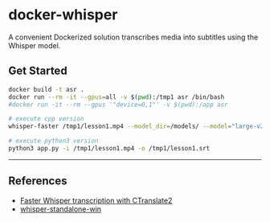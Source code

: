 # docker-whisper

A convenient Dockerized solution transcribes media into subtitles using the Whisper model.

## Get Started

```sh
docker build -t asr .
docker run --rm -it --gpus=all -v $(pwd):/tmp1 asr /bin/bash
#docker run -it --rm --gpus '"device=0,1"' -v $(pwd):/app asr

# execute cpp version
whisper-faster /tmp1/lesson1.mp4 --model_dir=/models/ --model="large-v2" --language=en --output_dir=/tmp1/ --output_format=srt --vad_min_silence_duration_ms=1000 --temperature=1

# execute python3 version
python3 app.py -i /tmp1/lesson1.mp4 -o /tmp1/lesson1.srt
```

---

## References

- [Faster Whisper transcription with CTranslate2](https://github.com/guillaumekln/faster-whisper/tree/5a0541ea7d054aa3716ac492491de30158c20057)
- [whisper-standalone-win](https://github.com/Purfview/whisper-standalone-win)
